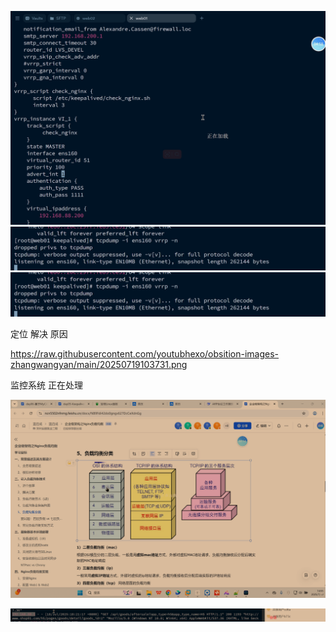 ![image.png](https://raw.githubusercontent.com/youtubhexo/obsition-images-zhangwangyan/main/20250719101448.png)
![image.png](https://raw.githubusercontent.com/youtubhexo/obsition-images-zhangwangyan/main/20250719103731.png)
![](https://raw.githubusercontent.com/youtubhexo/obsition-images-zhangwangyan/main/20250719103731.png)

定位  解决  原因


https://raw.githubusercontent.com/youtubhexo/obsition-images-zhangwangyan/main/20250719103731.png

监控系统    正在处理


![image.png](https://raw.githubusercontent.com/youtubhexo/obsition-images-zhangwangyan/main/20250719145517.png)


![image.png](https://raw.githubusercontent.com/youtubhexo/obsition-images-zhangwangyan/main/20250719145659.png)
